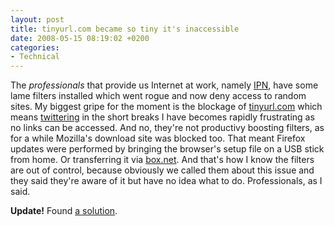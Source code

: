 ```yaml
---
layout: post
title: tinyurl.com became so tiny it's inaccessible
date: 2008-05-15 08:19:02 +0200
categories:
- Technical
---
```

The <em>professionals</em> that provide us Internet at work, namely <a href="http://www.ipn.ro/">IPN</a>, have some lame filters installed which went rogue and now deny access to random sites. My biggest gripe for the moment is the blockage of <a href="http://tinyurl.com">tinyurl.com</a> which means <a href="http://twitter.com">twittering</a> in the short breaks I have becomes rapidly frustrating as no links can be accessed. And no, they're not productivy boosting filters, as for a while Mozilla's download site was blocked too. That meant Firefox updates were performed by bringing the browser's setup file on a USB stick from home. Or transferring it via <a href="http://box.net">box.net</a>. And that's how I know the filters are out of control, because obviously we called them about this issue and they said they're aware of it but have no idea what to do. Professionals, as I said.

<strong>Update!</strong> Found <a href="http://www.untinyurl.com/">a solution</a>.
